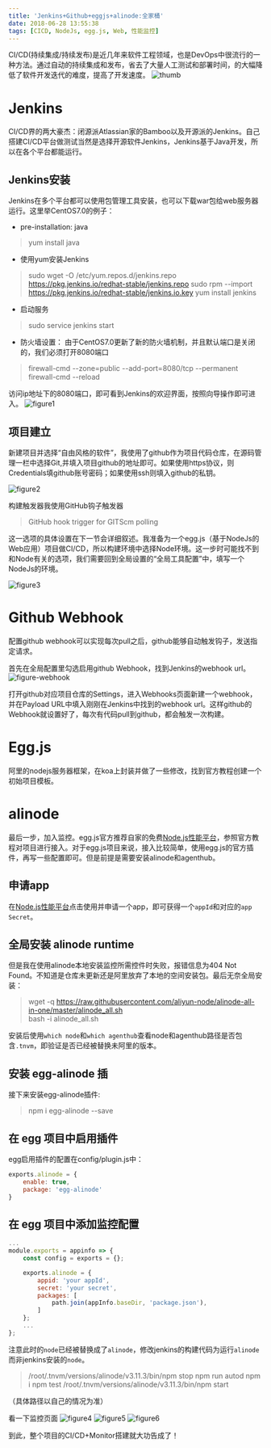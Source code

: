 ```yaml
---
title: 'Jenkins+Github+eggjs+alinode:全家桶'
date: 2018-06-28 13:55:38
tags: [CICD, NodeJs, egg.js, Web, 性能监控]
---
```


CI/CD(持续集成/持续发布)是近几年来软件工程领域，也是DevOps中很流行的一种方法。通过自动的持续集成和发布，省去了大量人工测试和部署时间，的大幅降低了软件开发迭代的难度，提高了开发速度。
![thumb](https://archive.steve.ly/live/im_///d1.awsstatic.com/product-marketing/CodeDeploy/Partners/jenkins.069c3fa4bd28d680e13e191fddb65d1e8383161d.png)

<!-- more -->

# Jenkins
CI/CD界的两大豪杰：闭源派Atlassian家的Bamboo以及开源派的Jenkins。自己搭建CI/CD平台做测试当然是选择开源软件Jenkins，Jenkins基于Java开发，所以在各个平台都能运行。

## Jenkins安装
Jenkins在多个平台都可以使用包管理工具安装，也可以下载war包给web服务器运行。这里举CentOS7.0的例子：

* pre-installation: java
> yum install java

* 使用yum安装Jenkins
> sudo wget -O /etc/yum.repos.d/jenkins.repo https://pkg.jenkins.io/redhat-stable/jenkins.repo 
> sudo rpm --import https://pkg.jenkins.io/redhat-stable/jenkins.io.key 
> yum install jenkins 

* 启动服务
> sudo service jenkins start

* 防火墙设置： 由于CentOS7.0更新了新的防火墙机制，并且默认端口是关闭的，我们必须打开8080端口
> firewall-cmd --zone=public --add-port=8080/tcp --permanent 
> firewall-cmd --reload

访问ip地址下的8080端口，即可看到Jenkins的欢迎界面，按照向导操作即可进入。
![figure1](http://ohvmg8dgt.bkt.clouddn.com/jenkins1.png)

## 项目建立
新建项目并选择“自由风格的软件”，我使用了github作为项目代码仓库，在源码管理一栏中选择Git,并填入项目github的地址即可。如果使用https协议，则Credentials填github账号密码；如果使用ssh则填入github的私钥。

![figure2](http://ohvmg8dgt.bkt.clouddn.com/jenkins2.png)

构建触发器我使用GitHub钩子触发器
> GitHub hook trigger for GITScm polling

这一选项的具体设置在下一节会详细叙述。我准备为一个egg.js（基于NodeJs的Web应用）项目做CI/CD，所以构建环境中选择Node环境。这一步时可能找不到和Node有关的选项，我们需要回到全局设置的“全局工具配置”中，填写一个NodeJs的环境。

![figure3](http://ohvmg8dgt.bkt.clouddn.com/jenkins3.png)

# Github Webhook

配置github webhook可以实现每次pull之后，github能够自动触发钩子，发送指定请求。

首先在全局配置里勾选启用github Webhook，找到Jenkins的webhook url。
![figure-webhook](http://ohvmg8dgt.bkt.clouddn.com/jenkins-webhook.png)

打开github对应项目仓库的Settings，进入Webhooks页面新建一个webhook，并在Payload URL中填入刚刚在Jenkins中找到的webhook url。这样github的Webhook就设置好了，每次有代码pull到github，都会触发一次构建。

# Egg.js
阿里的nodejs服务器框架，在koa上封装并做了一些修改，找到官方教程创建一个初始项目模板。

# alinode
最后一步，加入监控。egg.js官方推荐自家的免费[Node.js性能平台](https://www.aliyun.com/product/nodejs)，参照官方教程对项目进行接入。对于egg.js项目来说，接入比较简单，使用egg.js的官方插件，再写一些配置即可。但是前提是需要安装alinode和agenthub。

## 申请app
在[Node.js性能平台](https://www.aliyun.com/product/nodejs)点击使用并申请一个app，即可获得一个`appId`和对应的`app Secret`。

## 全局安装 alinode runtime
但是我在使用alinode本地安装监控所需控件时失败，报错信息为404 Not Found。不知道是仓库未更新还是阿里放弃了本地的空间安装包。最后无奈全局安装：
> wget -q https://raw.githubusercontent.com/aliyun-node/alinode-all-in-one/master/alinode_all.sh \
> bash -i alinode_all.sh

安装后使用`which node`和`which agenthub`查看node和agenthub路径是否包含`.tnvm`，即验证是否已经被替换未阿里的版本。

## 安装 egg-alinode 插
接下来安装egg-alinode插件:
> npm i egg-alinode --save

## 在 egg 项目中启用插件
egg启用插件的配置在config/plugin.js中：
```js
exports.alinode = {
    enable: true,
    package: 'egg-alinode'
}
```

## 在 egg 项目中添加监控配置
```js
...
module.exports = appinfo => {
    const config = exports = {};

    exports.alinode = {
        appid: 'your appId',
        secret: 'your secret',
        packages: [
            path.join(appInfo.baseDir, 'package.json'),
        ]
    };
    ...
};

```
注意此时的`node`已经被替换成了`alinode`，修改jenkins的构建代码为运行`alinode`而非jenkins安装的`node`。
> /root/.tnvm/versions/alinode/v3.11.3/bin/npm stop 
npm run autod 
npm i 
npm test 
/root/.tnvm/versions/alinode/v3.11.3/bin/npm start

（具体路径以自己的情况为准）

看一下监控页面
![figure4](http://ohvmg8dgt.bkt.clouddn.com/jenkins4.png)
![figure5](http://ohvmg8dgt.bkt.clouddn.com/jenkins5.png)
![figure6](http://ohvmg8dgt.bkt.clouddn.com/jenkins6.png)

到此，整个项目的CI/CD+Monitor搭建就大功告成了！

